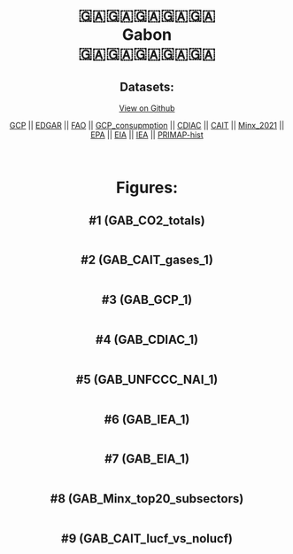 
<center>
<h1 align="center">
🇬🇦🇬🇦🇬🇦🇬🇦🇬🇦
<br>
Gabon
<br>
🇬🇦🇬🇦🇬🇦🇬🇦🇬🇦
</h1>
<h2>Datasets:</h2>
<p><a href="https://github.com/dquintani/GreenhouseData/tree/master/country_data/GAB_Gabon/data">View on Github</a>
<br></p><p><a href="data/GAB_GCP.csv">GCP</a> || <a href="data/GAB_EDGAR.csv">EDGAR</a> || <a href="data/GAB_FAO.csv">FAO</a> || <a href="data/GAB_GCP_consupmption.csv">GCP_consupmption</a> || <a href="data/GAB_CDIAC.csv">CDIAC</a> || <a href="data/GAB_CAIT.csv">CAIT</a> || <a href="data/GAB_Minx_2021.csv">Minx_2021</a> || <a href="data/GAB_EPA.csv">EPA</a> || <a href="data/GAB_EIA.csv">EIA</a> || <a href="data/GAB_IEA.csv">IEA</a> || <a href="data/GAB_PRIMAP-hist.csv">PRIMAP-hist</a></p><p><br></p>
<h1>Figures:</h1><h2>#1 (GAB_CO2_totals)</h2>
<p><img alt="" src="figures/GAB_CO2_totals.png" /></p><h2>#2 (GAB_CAIT_gases_1)</h2>
<p><img alt="" src="figures/GAB_CAIT_gases_1.png" /></p><h2>#3 (GAB_GCP_1)</h2>
<p><img alt="" src="figures/GAB_GCP_1.png" /></p><h2>#4 (GAB_CDIAC_1)</h2>
<p><img alt="" src="figures/GAB_CDIAC_1.png" /></p><h2>#5 (GAB_UNFCCC_NAI_1)</h2>
<p><img alt="" src="figures/GAB_UNFCCC_NAI_1.png" /></p><h2>#6 (GAB_IEA_1)</h2>
<p><img alt="" src="figures/GAB_IEA_1.png" /></p><h2>#7 (GAB_EIA_1)</h2>
<p><img alt="" src="figures/GAB_EIA_1.png" /></p><h2>#8 (GAB_Minx_top20_subsectors)</h2>
<p><img alt="" src="figures/GAB_Minx_top20_subsectors.png" /></p><h2>#9 (GAB_CAIT_lucf_vs_nolucf)</h2>
<p><img alt="" src="figures/GAB_CAIT_lucf_vs_nolucf.png" /></p>